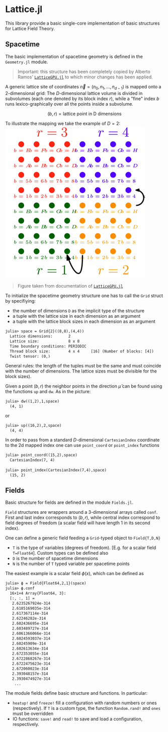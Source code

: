 # Lattice.jl

This library provide a basic single-core implementation of basic structures for Lattice Field Theory.

## Spacetime
The basic implementation of spacetime geometry is defined in the `Geometry.jl` module. 

> Important: this structure has been completely copied by Alberto Ramos' [`LatticeGPU.jl`](https://igit.ific.uv.es/alramos/latticegpu.jl) to which minor changes has been applied.

A generic lattice site of coordinates $\vec n = (n_0, n_1, \ldots, n_{d-1})$ is mapped onto a 2-dimensional grid: The $D$-dimensional lattice volume is divided in subvolumes (each one denoted by its block index $r$), while a "fine" index $b$ runs lexico-graphically over all the points inside a subvolume.

$$(b,r) = \text{lattice point in D dimensions}$$

To illustrate the mapping we take the example of $D=2$:
![here](Geometry.png)
> Figure taken from documentation of [`LatticeGPU.jl`](https://igit.ific.uv.es/alramos/latticegpu.jl)

To initialize the spacetime geometry structure one has to call the `Grid` struct by specifiying:
- the number of dimensions `D` as the implicit type of the structure
- a tuple with the lattice size in each dimension as an argument
- a tuple with the lattice block sizes in each dimension as an argument
```
julia> space = Grid{2}((8,8),(4,4))
  Lattice dimensions:       2
  Lattice size:             8 x 8
  Time boundary conditions: PERIODIC
  Thread block size:        4 x 4     [16] (Number of blocks: [4])
  Twist tensor: (0,)
```
General rules: the length of the tuples must be the same and must coincide with the number of dimensions. The lattice sizes must be divisible for the block sizes).

Given a point $(b,r)$ the neighbor points in the direction $\hat\mu$ can be found using the functions `up` and `dw`. As in the picture:

```
julia> dw((1,2),1,space)
  (4, 1)
```
or
```
julia> up((16,2),2,space)
  (4, 4)
```


In order to pass from a standard $D$-dimensional `CartesianIndex` coordinate to the 2d mapped index one can use `point_coord` or `point_index` functions
```
julia> point_coord((15,2),space)
  CartesianIndex(7, 4)

julia> point_index(CartesianIndex(7,4),space)
  (15, 2)
```

## Fields
Basic structure for fields are defined in the module `Fields.jl`.

`Field` structures are wrappers around a 3-dimensional arrays called `conf`. First and last index corresponds to $(b,r)$, while central index correspond to field degrees of freedom (a scalar field will have length 1 in its second index).

One can define a generic field feeding a `Grid`-typed object to `Field{T,D,N}`
- `T` is the type of variables (degrees of freedom). [E.g. for a scalar field `T=Float64`]. Custom types can be defined also
- `D` is the number of spacetime dimensions
- `N` is the number of `T` typed variable per spacetime points

The easiest example is a scalar field $\phi(x)$, which can be defined as
```
julia> ϕ = Field{Float64,2,1}(space)
julia> ϕ.conf
  16×1×4 Array{Float64, 3}:
  [:, :, 1] =
   2.6235267924e-314
   2.6185169035e-314
   2.617367114e-314
   2.62246282e-314
   2.602436695e-314
   2.603489727e-314
   2.6061366066e-314
   2.6024593037e-314
   2.60245909e-314
   2.602613634e-314
   2.672353055e-314
   2.6722868267e-314
   2.6722475623e-314
   2.672060023e-314
   2.393048157e-314
   2.3930474927e-314
    ...
```

The module fields define basic structure and functions. In particular:
- `heatup!` and `freeze!` fill a configuration with random numbers or ones (respectively). If `T` is a custom type, the function `Random.rand!` and `ones` must be overridden
- IO functions: `save!` and `read!` to save and load a configuration, respectively.